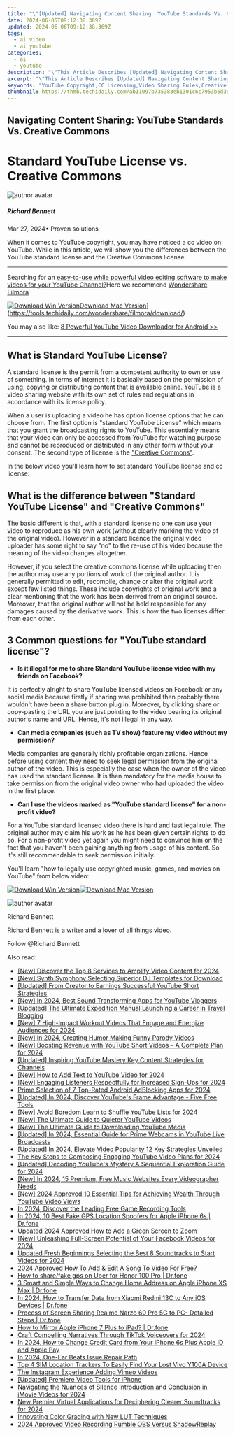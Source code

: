 ```yaml
---
title: "\"[Updated] Navigating Content Sharing  YouTube Standards Vs. Creative Commons\""
date: 2024-06-05T09:12:38.369Z
updated: 2024-06-06T09:12:38.369Z
tags:
  - ai video
  - ai youtube
categories:
  - ai
  - youtube
description: "\"This Article Describes [Updated] Navigating Content Sharing: YouTube Standards Vs. Creative Commons\""
excerpt: "\"This Article Describes [Updated] Navigating Content Sharing: YouTube Standards Vs. Creative Commons\""
keywords: "YouTube Copyright,CC Licensing,Video Sharing Rules,Creative Commons Guidelines,Content Distribution Law,YouTube Rights Compliance,Fair Use Online Practices"
thumbnail: https://thmb.techidaily.com/ab11097b735383eb1301c6c7953b6d3e90027241dcabace0ad8db43fe24b30d7.jpg
---
```


## Navigating Content Sharing: YouTube Standards Vs. Creative Commons

# Standard YouTube License vs. Creative Commons

![author avatar](https://images.wondershare.com/filmora/article-images/richard-bennett.jpg)

##### Richard Bennett

 Mar 27, 2024• Proven solutions

When it comes to YouTube copyright, you may have noticed a cc video on YouTube. While in this article, we will show you the differences between the YouTube standard license and the Creative Commons license.

---

Searching for an [easy-to-use while powerful video editing software to make videos for your YouTube Channel?](https://tools.techidaily.com/wondershare/filmora/download/)Here we recommend [Wondershare Filmora](https://tools.techidaily.com/wondershare/filmora/download/)

[![Download Win Version](https://images.wondershare.com/filmora/guide/download-btn-win.jpg)](https://tools.techidaily.com/wondershare/filmora/download/)[Download Mac Version](https://images.wondershare.com/filmora/guide/download-btn-mac.jpg)](https://tools.techidaily.com/wondershare/filmora/download/)

You may also like: [8 Powerful YouTube Video Downloader for Android >>](https://tools.techidaily.com/wondershare/filmora/download/)

---

## What is Standard YouTube License?

A standard license is the permit from a competent authority to own or use of something. In terms of internet it is basically based on the permission of using, copying or distributing content that is available online. YouTube is a video sharing website with its own set of rules and regulations in accordance with its license policy.

When a user is uploading a video he has option license options that he can choose from. The first option is "standard YouTube License" which means that you grant the broadcasting rights to YouTube. This essentially means that your video can only be accessed from YouTube for watching purpose and cannot be reproduced or distributed in any other form without your consent. The second type of license is the ["Creative Commons"](https://tools.techidaily.com/wondershare/filmora/download/).

In the below video you'll learn how to set standard YouTube license and cc license:

## What is the difference between "Standard YouTube License" and "Creative Commons"

The basic different is that, with a standard license no one can use your video to reproduce as his own work (without clearly marking the video of the original video). However in a standard licence the original video uploader has some right to say "no" to the re-use of his video because the meaning of the video changes altogether.

However, if you select the creative commons license while uploading then the author may use any portions of work of the original author. It is generally permitted to edit, recompile, change or alter the original work except few listed things. These include copyrights of original work and a clear mentioning that the work has been derived from an original source. Moreover, that the original author will not be held responsible for any damages caused by the derivative work. This is how the two licenses differ from each other.

## 3 Common questions for "YouTube standard license"?

* **Is it illegal for me to share Standard YouTube license video with my friends on Facebook?**

It is perfectly alright to share YouTube licensed videos on Facebook or any social media because firstly if sharing was prohibited then probably there wouldn't have been a share button plug in. Moreover, by clicking share or copy-pasting the URL you are just pointing to the video bearing its original author's name and URL. Hence, it's not illegal in any way.

* **Can media companies (such as TV show) feature my video without my permission?**

Media companies are generally richly profitable organizations. Hence before using content they need to seek legal permission from the original author of the video. This is especially the case when the owner of the video has used the standard license. It is then mandatory for the media house to take permission from the original video owner who had uploaded the video in the first place.

* **Can I use the videos marked as "YouTube standard license" for a non-profit video?**

For a YouTube standard licensed video there is hard and fast legal rule. The original author may claim his work as he has been given certain rights to do so. For a non-profit video yet again you might need to convince him on the fact that you haven't been gaining anything from usage of his content. So it's still recommendable to seek permission initially.

You'll learn "how to legally use copyrighted music, games, and movies on YouTube" from below video:

[![Download Win Version](https://images.wondershare.com/filmora/guide/download-btn-win.jpg)](https://tools.techidaily.com/wondershare/filmora/download/)[![Download Mac Version](https://images.wondershare.com/filmora/guide/download-btn-mac.jpg)](https://tools.techidaily.com/wondershare/filmora/download/)

![author avatar](https://images.wondershare.com/filmora/article-images/richard-bennett.jpg)

Richard Bennett

Richard Bennett is a writer and a lover of all things video.

Follow @Richard Bennett

<span class="atpl-alsoreadstyle">Also read:</span>
<div><ul>
<li><a href="https://facebook-video-footage.techidaily.com/new-discover-the-top-8-services-to-amplify-video-content-for-2024/"><u>[New] Discover the Top 8 Services to Amplify Video Content for 2024</u></a></li>
<li><a href="https://facebook-video-footage.techidaily.com/new-synth-symphony-selecting-superior-dj-templates-for-download/"><u>[New] Synth Symphony  Selecting Superior DJ Templates for Download</u></a></li>
<li><a href="https://facebook-video-footage.techidaily.com/updated-from-creator-to-earnings-successful-youtube-short-strategies/"><u>[Updated] From Creator to Earnings  Successful YouTube Short Strategies</u></a></li>
<li><a href="https://facebook-video-footage.techidaily.com/new-in-2024-best-sound-transforming-apps-for-youtube-vloggers/"><u>[New] In 2024, Best Sound Transforming Apps for YouTube Vloggers</u></a></li>
<li><a href="https://facebook-video-footage.techidaily.com/updated-the-ultimate-expedition-manual-launching-a-career-in-travel-blogging/"><u>[Updated] The Ultimate Expedition Manual  Launching a Career in Travel Blogging</u></a></li>
<li><a href="https://facebook-video-footage.techidaily.com/new-7-high-impact-workout-videos-that-engage-and-energize-audiences-for-2024/"><u>[New] 7 High-Impact Workout Videos That Engage and Energize Audiences for 2024</u></a></li>
<li><a href="https://facebook-video-footage.techidaily.com/new-in-2024-creating-humor-making-funny-parody-videos/"><u>[New] In 2024, Creating Humor  Making Funny Parody Videos</u></a></li>
<li><a href="https://facebook-video-footage.techidaily.com/new-boosting-revenue-with-youtube-short-videos-a-complete-plan-for-2024/"><u>[New] Boosting Revenue with YouTube Short Videos – A Complete Plan for 2024</u></a></li>
<li><a href="https://facebook-video-footage.techidaily.com/updated-inspiring-youtube-mastery-key-content-strategies-for-channels/"><u>[Updated] Inspiring YouTube Mastery  Key Content Strategies for Channels</u></a></li>
<li><a href="https://facebook-video-footage.techidaily.com/new-how-to-add-text-to-youtube-video-for-2024/"><u>[New] How to Add Text to YouTube Video for 2024</u></a></li>
<li><a href="https://facebook-video-footage.techidaily.com/new-engaging-listeners-respectfully-for-increased-sign-ups-for-2024/"><u>[New] Engaging Listeners Respectfully for Increased Sign-Ups for 2024</u></a></li>
<li><a href="https://facebook-video-footage.techidaily.com/prime-selection-of-7-top-rated-android-adblocking-apps-for-2024/"><u>Prime Selection of 7 Top-Rated Android AdBlocking Apps for 2024</u></a></li>
<li><a href="https://facebook-video-footage.techidaily.com/updated-in-2024-discover-youtubes-frame-advantage-five-free-tools/"><u>[Updated] In 2024, Discover YouTube's Frame Advantage - Five Free Tools</u></a></li>
<li><a href="https://facebook-video-footage.techidaily.com/new-avoid-boredom-learn-to-shuffle-youtube-lists-for-2024/"><u>[New] Avoid Boredom  Learn to Shuffle YouTube Lists for 2024</u></a></li>
<li><a href="https://facebook-video-footage.techidaily.com/new-the-ultimate-guide-to-quieter-youtube-videos/"><u>[New] The Ultimate Guide to Quieter YouTube Videos</u></a></li>
<li><a href="https://facebook-video-footage.techidaily.com/new-the-ultimate-guide-to-downloading-youtube-media/"><u>[New] The Ultimate Guide to Downloading YouTube Media</u></a></li>
<li><a href="https://facebook-video-footage.techidaily.com/updated-in-2024-essential-guide-for-prime-webcams-in-youtube-live-broadcasts/"><u>[Updated] In 2024, Essential Guide for Prime Webcams in YouTube Live Broadcasts</u></a></li>
<li><a href="https://facebook-video-footage.techidaily.com/updated-in-2024-elevate-video-popularity-12-key-strategies-unveiled/"><u>[Updated] In 2024, Elevate Video Popularity  12 Key Strategies Unveiled</u></a></li>
<li><a href="https://facebook-video-footage.techidaily.com/the-key-steps-to-composing-engaging-youtube-video-plans-for-2024/"><u>The Key Steps to Composing Engaging YouTube Video Plans for 2024</u></a></li>
<li><a href="https://facebook-video-footage.techidaily.com/updated-decoding-youtubes-mystery-a-sequential-exploration-guide-for-2024/"><u>[Updated] Decoding YouTube's Mystery  A Sequential Exploration Guide for 2024</u></a></li>
<li><a href="https://facebook-video-footage.techidaily.com/new-in-2024-15-premium-free-music-websites-every-videographer-needs/"><u>[New] In 2024, 15 Premium, Free Music Websites Every Videographer Needs</u></a></li>
<li><a href="https://facebook-video-footage.techidaily.com/new-2024-approved-10-essential-tips-for-achieving-wealth-through-youtube-video-views/"><u>[New] 2024 Approved  10 Essential Tips for Achieving Wealth Through YouTube Video Views</u></a></li>
<li><a href="https://screen-capture.techidaily.com/in-2024-discover-the-leading-free-game-recording-tools/"><u>In 2024, Discover the Leading Free Game Recording Tools</u></a></li>
<li><a href="https://fake-location.techidaily.com/in-2024-10-best-fake-gps-location-spoofers-for-apple-iphone-6s-drfone-by-drfone-virtual-ios/"><u>In 2024, 10 Best Fake GPS Location Spoofers for Apple iPhone 6s | Dr.fone</u></a></li>
<li><a href="https://ai-video-editing.techidaily.com/updated-2024-approved-how-to-add-a-green-screen-to-zoom/"><u>Updated 2024 Approved How to Add a Green Screen to Zoom</u></a></li>
<li><a href="https://facebook-video-recording.techidaily.com/new-unleashing-full-screen-potential-of-your-facebook-videos-for-2024/"><u>[New] Unleashing Full-Screen Potential of Your Facebook Videos for 2024</u></a></li>
<li><a href="https://audio-editing.techidaily.com/updated-fresh-beginnings-selecting-the-best-8-soundtracks-to-start-videos-for-2024/"><u>Updated Fresh Beginnings Selecting the Best 8 Soundtracks to Start Videos for 2024</u></a></li>
<li><a href="https://sound-optimizing.techidaily.com/2024-approved-how-to-add-and-edit-a-song-to-video-for-free/"><u>2024 Approved How To Add & Edit A Song To Video For Free?</u></a></li>
<li><a href="https://fake-location.techidaily.com/how-to-sharefake-gps-on-uber-for-honor-100-pro-drfone-by-drfone-virtual-android/"><u>How to share/fake gps on Uber for Honor 100 Pro | Dr.fone</u></a></li>
<li><a href="https://iphone-location.techidaily.com/3-smart-and-simple-ways-to-change-home-address-on-apple-iphone-xs-max-drfone-by-drfone-virtual-ios/"><u>3 Smart and Simple Ways to Change Home Address on Apple iPhone XS Max | Dr.fone</u></a></li>
<li><a href="https://android-transfer.techidaily.com/in-2024-how-to-transfer-data-from-xiaomi-redmi-13c-to-any-ios-devices-drfone-by-drfone-transfer-from-android-transfer-from-android/"><u>In 2024, How to Transfer Data from Xiaomi Redmi 13C to Any iOS Devices | Dr.fone</u></a></li>
<li><a href="https://screen-mirror.techidaily.com/process-of-screen-sharing-realme-narzo-60-pro-5g-to-pc-detailed-steps-drfone-by-drfone-android/"><u>Process of Screen Sharing Realme Narzo 60 Pro 5G to PC- Detailed Steps | Dr.fone</u></a></li>
<li><a href="https://screen-mirror.techidaily.com/how-to-mirror-apple-iphone-7-plus-to-ipad-drfone-by-drfone-ios/"><u>How to Mirror Apple iPhone 7 Plus to iPad? | Dr.fone</u></a></li>
<li><a href="https://tiktok-videos.techidaily.com/craft-compelling-narratives-through-tiktok-voiceovers-for-2024/"><u>Craft Compelling Narratives Through TikTok Voiceovers for 2024</u></a></li>
<li><a href="https://apple-account.techidaily.com/in-2024-how-to-change-credit-card-from-your-iphone-6s-plus-apple-id-and-apple-pay-by-drfone-ios/"><u>In 2024, How to Change Credit Card from Your iPhone 6s Plus Apple ID and Apple Pay</u></a></li>
<li><a href="https://extra-guidance.techidaily.com/in-2024-one-ear-beats-issue-repair-path/"><u>In 2024, One-Ear Beats Issue Repair Path</u></a></li>
<li><a href="https://android-unlock.techidaily.com/top-4-sim-location-trackers-to-easily-find-your-lost-vivo-y100a-device-by-drfone-android/"><u>Top 4 SIM Location Trackers To Easily Find Your Lost Vivo Y100A Device</u></a></li>
<li><a href="https://instagram-video-recordings.techidaily.com/the-instagram-experience-adding-vimeo-videos/"><u>The Instagram Experience  Adding Vimeo Videos</u></a></li>
<li><a href="https://extra-support.techidaily.com/updated-premiere-video-tools-for-iphone/"><u>[Updated] Premiere Video Tools for iPhone</u></a></li>
<li><a href="https://voice-adjusting.techidaily.com/navigating-the-nuances-of-silence-introduction-and-conclusion-in-imovie-videos-for-2024/"><u>Navigating the Nuances of Silence Introduction and Conclusion in iMovie Videos for 2024</u></a></li>
<li><a href="https://voice-adjusting.techidaily.com/new-premier-virtual-applications-for-deciphering-clearer-soundtracks-for-2024/"><u>New Premier Virtual Applications for Deciphering Clearer Soundtracks for 2024</u></a></li>
<li><a href="https://extra-resources.techidaily.com/innovating-color-grading-with-new-lut-techniques/"><u>Innovating Color Grading with New LUT Techniques</u></a></li>
<li><a href="https://video-screen-grab.techidaily.com/2024-approved-video-recording-rumble-obs-versus-shadowreplay/"><u>2024 Approved  Video Recording Rumble  OBS Versus ShadowReplay</u></a></li>
</ul></div>

<ins class="adsbygoogle"
      style="display:block"
      data-ad-client="ca-pub-7571918770474297"
      data-ad-slot="8358498916"
      data-ad-format="auto"
      data-full-width-responsive="true"></ins>